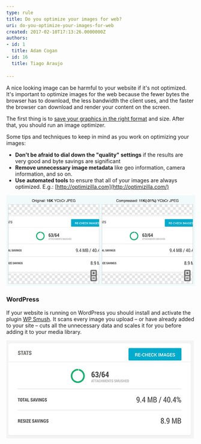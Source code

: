```yaml
---
type: rule
title: Do you optimize your images for web?
uri: do-you-optimize-your-images-for-web
created: 2017-02-10T17:13:26.0000000Z
authors:
- id: 1
  title: Adam Cogan
- id: 16
  title: Tiago Araujo

---
```


A nice looking image can be harmful to your website if it's not optimized. It's important to optimize images for the web because the fewer bytes the browser has to download, the less bandwidth the client uses, and the faster the browser can download and render your content on the screen.
 
The first thing is to [save your graphics in the right format](/_layouts/15/FIXUPREDIRECT.ASPX?WebId=3dfc0e07-e23a-4cbb-aac2-e778b71166a2&TermSetId=07da3ddf-0924-4cd2-a6d4-a4809ae20160&TermId=b31a3b62-54d2-4726-a246-5f6d01766eb4) and size. After that, you should run an image optimizer.

Some tips and techniques to keep in mind as you work on optimizing your images:

- **Don't be afraid to dial down the "quality" settings** if the results are very good and byte savings are significant
- **Remove unnecessary image metadata** like geo information, camera information, and so on.
- **Use** **automated tools** to ensure that all of your images are always optimized. E.g.: [http://optimizilla.com](http://optimizilla.com/)

 
![ Optimizilla reduced the image below in 31%](optimizeexample.png) 


### WordPress 


If your website is running on WordPress you should install and activate the plugin [WP Smush](https://wordpress.org/plugins/wp-smushit/). It scans every image you upload – or have already added to your site – cuts all the unnecessary data and scales it for you before adding it to your media library.
 
![ WP Smush plugin saved 9.4MB from one web site](wp-smush.jpg)
